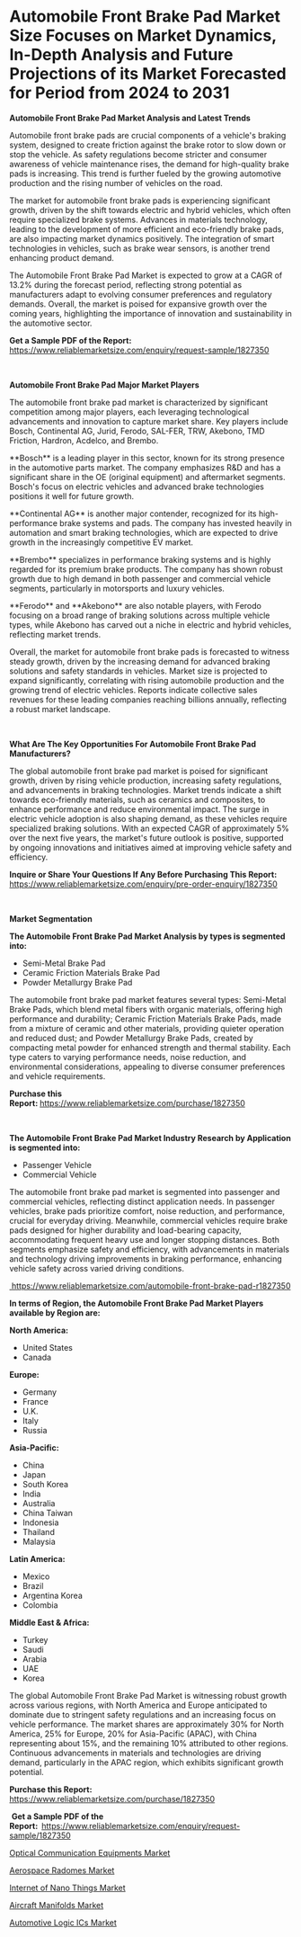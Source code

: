 <p><h1>Automobile Front Brake Pad Market Size Focuses on Market Dynamics, In-Depth Analysis and Future Projections of its Market Forecasted for Period from 2024 to 2031</h1></p><p><strong>Automobile Front Brake Pad Market Analysis and Latest Trends</strong></p>
<p><p>Automobile front brake pads are crucial components of a vehicle's braking system, designed to create friction against the brake rotor to slow down or stop the vehicle. As safety regulations become stricter and consumer awareness of vehicle maintenance rises, the demand for high-quality brake pads is increasing. This trend is further fueled by the growing automotive production and the rising number of vehicles on the road.</p><p>The market for automobile front brake pads is experiencing significant growth, driven by the shift towards electric and hybrid vehicles, which often require specialized brake systems. Advances in materials technology, leading to the development of more efficient and eco-friendly brake pads, are also impacting market dynamics positively. The integration of smart technologies in vehicles, such as brake wear sensors, is another trend enhancing product demand.</p><p>The Automobile Front Brake Pad Market is expected to grow at a CAGR of 13.2% during the forecast period, reflecting strong potential as manufacturers adapt to evolving consumer preferences and regulatory demands. Overall, the market is poised for expansive growth over the coming years, highlighting the importance of innovation and sustainability in the automotive sector.</p></p>
<p><strong>Get a Sample PDF of the Report:&nbsp;</strong> <a href="https://www.reliablemarketsize.com/enquiry/request-sample/1827350?utm_campaign=1103&utm_medium=2&utm_source=Github&utm_content=ia&utm_term=04112024&utm_id=automobile-front-brake-pad">https://www.reliablemarketsize.com/enquiry/request-sample/1827350</a></p>
<p>&nbsp;</p>
<p><strong>Automobile Front Brake Pad Major Market Players</strong></p>
<p><p>The automobile front brake pad market is characterized by significant competition among major players, each leveraging technological advancements and innovation to capture market share. Key players include Bosch, Continental AG, Jurid, Ferodo, SAL-FER, TRW, Akebono, TMD Friction, Hardron, Acdelco, and Brembo.</p><p>**Bosch** is a leading player in this sector, known for its strong presence in the automotive parts market. The company emphasizes R&D and has a significant share in the OE (original equipment) and aftermarket segments. Bosch's focus on electric vehicles and advanced brake technologies positions it well for future growth.</p><p>**Continental AG** is another major contender, recognized for its high-performance brake systems and pads. The company has invested heavily in automation and smart braking technologies, which are expected to drive growth in the increasingly competitive EV market.</p><p>**Brembo** specializes in performance braking systems and is highly regarded for its premium brake products. The company has shown robust growth due to high demand in both passenger and commercial vehicle segments, particularly in motorsports and luxury vehicles.</p><p>**Ferodo** and **Akebono** are also notable players, with Ferodo focusing on a broad range of braking solutions across multiple vehicle types, while Akebono has carved out a niche in electric and hybrid vehicles, reflecting market trends.</p><p>Overall, the market for automobile front brake pads is forecasted to witness steady growth, driven by the increasing demand for advanced braking solutions and safety standards in vehicles. Market size is projected to expand significantly, correlating with rising automobile production and the growing trend of electric vehicles. Reports indicate collective sales revenues for these leading companies reaching billions annually, reflecting a robust market landscape.</p></p>
<p>&nbsp;</p>
<p><strong>What Are The Key Opportunities For Automobile Front Brake Pad Manufacturers?</strong></p>
<p><p>The global automobile front brake pad market is poised for significant growth, driven by rising vehicle production, increasing safety regulations, and advancements in braking technologies. Market trends indicate a shift towards eco-friendly materials, such as ceramics and composites, to enhance performance and reduce environmental impact. The surge in electric vehicle adoption is also shaping demand, as these vehicles require specialized braking solutions. With an expected CAGR of approximately 5% over the next five years, the market's future outlook is positive, supported by ongoing innovations and initiatives aimed at improving vehicle safety and efficiency.</p></p>
<p><strong>Inquire or Share Your Questions If Any Before Purchasing This Report:</strong> <a href="https://www.reliablemarketsize.com/enquiry/pre-order-enquiry/1827350?utm_campaign=1103&utm_medium=2&utm_source=Github&utm_content=ia&utm_term=04112024&utm_id=automobile-front-brake-pad">https://www.reliablemarketsize.com/enquiry/pre-order-enquiry/1827350</a></p>
<p>&nbsp;</p>
<p><strong>Market Segmentation</strong></p>
<p><strong>The Automobile Front Brake Pad Market Analysis by types is segmented into:</strong></p>
<p><ul><li>Semi-Metal Brake Pad</li><li>Ceramic Friction Materials Brake Pad</li><li>Powder Metallurgy Brake Pad</li></ul></p>
<p><p>The automobile front brake pad market features several types: Semi-Metal Brake Pads, which blend metal fibers with organic materials, offering high performance and durability; Ceramic Friction Materials Brake Pads, made from a mixture of ceramic and other materials, providing quieter operation and reduced dust; and Powder Metallurgy Brake Pads, created by compacting metal powder for enhanced strength and thermal stability. Each type caters to varying performance needs, noise reduction, and environmental considerations, appealing to diverse consumer preferences and vehicle requirements.</p></p>
<p><strong>Purchase this Report:&nbsp;</strong><a href="https://www.reliablemarketsize.com/purchase/1827350?utm_campaign=1103&utm_medium=2&utm_source=Github&utm_content=ia&utm_term=04112024&utm_id=automobile-front-brake-pad">https://www.reliablemarketsize.com/purchase/1827350</a></p>
<p>&nbsp;</p>
<p><strong>The Automobile Front Brake Pad Market Industry Research by Application is segmented into:</strong></p>
<p><ul><li>Passenger Vehicle</li><li>Commercial Vehicle</li></ul></p>
<p><p>The automobile front brake pad market is segmented into passenger and commercial vehicles, reflecting distinct application needs. In passenger vehicles, brake pads prioritize comfort, noise reduction, and performance, crucial for everyday driving. Meanwhile, commercial vehicles require brake pads designed for higher durability and load-bearing capacity, accommodating frequent heavy use and longer stopping distances. Both segments emphasize safety and efficiency, with advancements in materials and technology driving improvements in braking performance, enhancing vehicle safety across varied driving conditions.</p></p>
<p><a href="https://www.reliablemarketsize.com/automobile-front-brake-pad-r1827350?utm_campaign=1103&utm_medium=2&utm_source=Github&utm_content=ia&utm_term=04112024&utm_id=automobile-front-brake-pad">&nbsp;https://www.reliablemarketsize.com/automobile-front-brake-pad-r1827350</a></p>
<p><strong>In terms of Region, the Automobile Front Brake Pad Market Players available by Region are:</strong></p>
<p>
    <p> <strong> North America: </strong>
        <ul>
            <li>United States</li>
            <li>Canada</li>
        </ul>
        </p> 
    <p> <strong> Europe: </strong>
        <ul>
            <li>Germany</li>
            <li>France</li>
            <li>U.K.</li>
            <li>Italy</li>
            <li>Russia</li>
        </ul>
        </p> 
    <p> <strong> Asia-Pacific: </strong>
        <ul>
            <li>China</li>
            <li>Japan</li>
            <li>South Korea</li>
            <li>India</li>
            <li>Australia</li>
            <li>China Taiwan</li>
            <li>Indonesia</li>
            <li>Thailand</li>
            <li>Malaysia</li>
        </ul>
        </p> 
    <p> <strong> Latin America: </strong>
        <ul>
            <li>Mexico</li>
            <li>Brazil</li>
            <li>Argentina Korea</li>
            <li>Colombia</li>
        </ul>
        </p> 
    <p> <strong> Middle East & Africa: </strong>
        <ul>
            <li>Turkey</li>
            <li>Saudi</li>
            <li>Arabia</li>
            <li>UAE</li>
            <li>Korea</li>
        </ul>
    </p>
    </p>
<p><p>The global Automobile Front Brake Pad Market is witnessing robust growth across various regions, with North America and Europe anticipated to dominate due to stringent safety regulations and an increasing focus on vehicle performance. The market shares are approximately 30% for North America, 25% for Europe, 20% for Asia-Pacific (APAC), with China representing about 15%, and the remaining 10% attributed to other regions. Continuous advancements in materials and technologies are driving demand, particularly in the APAC region, which exhibits significant growth potential.</p></p>
<p><strong>Purchase this Report: </strong><a href="https://www.reliablemarketsize.com/purchase/1827350?utm_campaign=1103&utm_medium=2&utm_source=Github&utm_content=ia&utm_term=04112024&utm_id=automobile-front-brake-pad">https://www.reliablemarketsize.com/purchase/1827350</a></p>
<p>&nbsp;<strong>Get a Sample PDF of the Report:&nbsp;&nbsp;</strong><a href="https://www.reliablemarketsize.com/enquiry/request-sample/1827350?utm_campaign=1103&utm_medium=2&utm_source=Github&utm_content=ia&utm_term=04112024&utm_id=automobile-front-brake-pad">https://www.reliablemarketsize.com/enquiry/request-sample/1827350</a></p>
<p><strong></strong></p>
<p><p><a href="https://www.linkedin.com/pulse/strategic-insights-global-optical-communication-equipments-f6qye?utm_campaign=1103&utm_medium=2&utm_source=Github&utm_content=ia&utm_term=04112024&utm_id=automobile-front-brake-pad">Optical Communication Equipments Market</a></p><p><a href="https://github.com/gareyratsepny/Market-Research-Report-List-1/blob/main/aerospace-radomes-market.md?utm_campaign=1103&utm_medium=2&utm_source=Github&utm_content=ia&utm_term=04112024&utm_id=automobile-front-brake-pad">Aerospace Radomes Market</a></p><p><a href="https://www.linkedin.com/pulse/internet-nano-things-industry-sector-market-dynamics-future-scenarios-w1a4e?utm_campaign=1103&utm_medium=2&utm_source=Github&utm_content=ia&utm_term=04112024&utm_id=automobile-front-brake-pad">Internet of Nano Things Market</a></p><p><a href="https://www.linkedin.com/pulse/comprehensive-aircraft-manifolds-market-report-regional-analysis-8dzfe?utm_campaign=1103&utm_medium=2&utm_source=Github&utm_content=ia&utm_term=04112024&utm_id=automobile-front-brake-pad">Aircraft Manifolds Market</a></p><p><a href="https://github.com/chr1i1herth/Market-Research-Report-List-1/blob/main/automotive-logic-ics-market.md?utm_campaign=1103&utm_medium=2&utm_source=Github&utm_content=ia&utm_term=04112024&utm_id=automobile-front-brake-pad">Automotive Logic ICs Market</a></p></p>